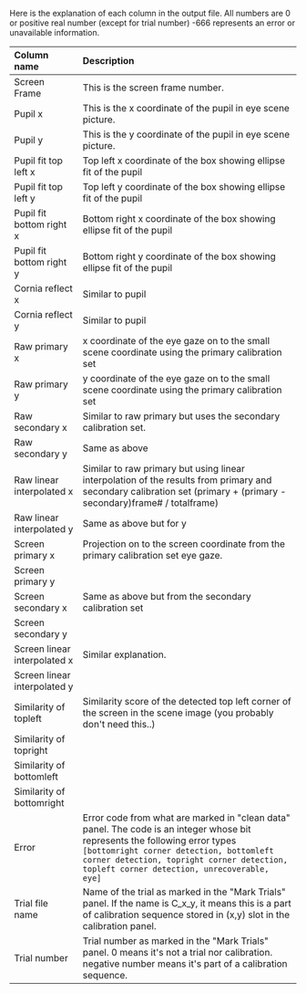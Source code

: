 Here is the explanation of each column in the output file.  All numbers are 0 or positive real number (except for trial number)  -666 represents an error or unavailable information.

| **Column name** | **Description** |
|:----------------|:----------------|
| Screen Frame    | This is the screen frame number.|
| Pupil x         | This is the x coordinate of the pupil in eye scene picture. |
| Pupil y         | This is the y coordinate of the pupil in eye scene picture. |
| Pupil fit top left x | Top left x coordinate of the box showing ellipse fit of the pupil|
| Pupil fit top left y | Top left y coordinate of the box showing ellipse fit of the pupil |
| Pupil fit bottom right x | Bottom right x coordinate of the box showing ellipse fit of the pupil |
| Pupil fit bottom right y | Bottom right y coordinate of the box showing ellipse fit of the pupil|
| Cornia reflect x| Similar to pupil|
| Cornia reflect  y| Similar to pupil|
| Raw primary x   | x coordinate of the eye gaze on to the small scene coordinate using the primary calibration set|
| Raw primary y   | y coordinate of the eye gaze on to the small scene coordinate using the primary calibration set|
| Raw secondary x | Similar to raw primary but uses the secondary calibration set.|
| Raw secondary y | Same as above   |
| Raw linear interpolated x| Similar to raw primary but using linear interpolation of the results from primary and secondary calibration set (primary + (primary - secondary)frame# / totalframe) |
| Raw linear interpolated y| Same as above but for y|
| Screen primary x| Projection on to the screen coordinate from the primary calibration set eye gaze.|
| Screen primary y|                 |
| Screen secondary x| Same as above but from the secondary calibration set |
| Screen secondary y|                 |
| Screen linear interpolated x| Similar explanation.|
| Screen linear interpolated y|                 |
| Similarity of topleft |Similarity score of the detected top left corner of the screen in the scene image (you probably don't need this..)|
| Similarity of topright|                 |
| Similarity of bottomleft|                 |
| Similarity of bottomright|                 |
| Error           | Error code from what are marked in "clean data" panel. The code is an integer whose bit represents the following error types `[bottomright corner detection, bottomleft corner detection, topright corner detection, topleft corner detection, unrecoverable, eye]`|
| Trial file name | Name of the trial as marked in the "Mark Trials" panel.  If the name is C\_x\_y, it means this is a part of calibration sequence stored in (x,y) slot in the calibration panel.|
| Trial number    | Trial number as marked in the "Mark Trials" panel. 0 means it's not a trial nor calibration.  negative number means it's part of a calibration sequence.|